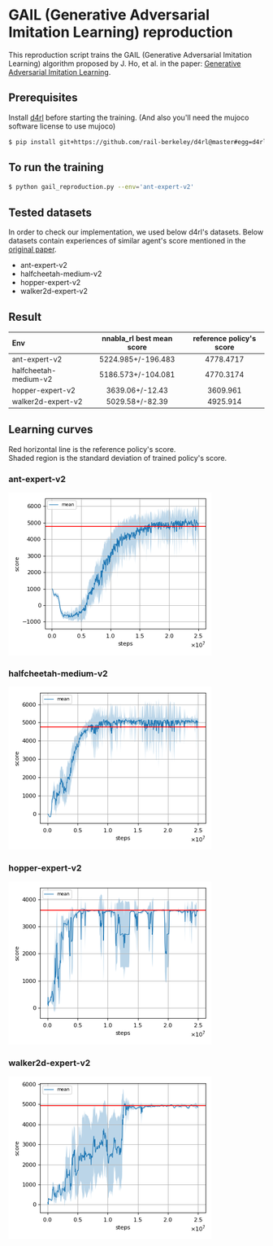 # GAIL (Generative Adversarial Imitation Learning) reproduction

This reproduction script trains the GAIL (Generative Adversarial Imitation Learning) algorithm proposed by J. Ho, et al. in the paper: [Generative Adversarial Imitation Learning](https://arxiv.org/abs/1606.03476).

## Prerequisites

Install [d4rl](https://github.com/rail-berkeley/d4rl) before starting the training. (And also you'll need the mujoco software license to use mujoco)

```sh
$ pip install git+https://github.com/rail-berkeley/d4rl@master#egg=d4rl
```

## To run the training

```sh
$ python gail_reproduction.py --env='ant-expert-v2'
```

## Tested datasets

In order to check our implementation, we used below d4rl's datasets.
Below datasets contain experiences of similar agent's score mentioned in the [original paper](https://arxiv.org/abs/1606.03476).

- ant-expert-v2
- halfcheetah-medium-v2
- hopper-expert-v2
- walker2d-expert-v2

## Result

|Env|nnabla_rl best mean score|reference policy's score|
|:---|:---:|:---:|
|ant-expert-v2|5224.985+/-196.483|4778.4717|
|halfcheetah-medium-v2|5186.573+/-104.081|4770.3174|
|hopper-expert-v2|3639.06+/-12.43|3609.961|
|walker2d-expert-v2|5029.58+/-82.39|4925.914|

## Learning curves

Red horizontal line is the reference policy's score. </br>
Shaded region is the standard deviation of trained policy's score.

### ant-expert-v2

![ant-expert-v2 Result](reproduction_results/ant-expert-v2_datasetsize-4000_results/result.png)

### halfcheetah-medium-v2

![halfcheetah-medium-v2 Result](reproduction_results/halfcheetah-medium-v2_datasetsize-4000_results/result.png)

### hopper-expert-v2

![hopper-expert-v2 Result](reproduction_results/hopper-expert-v2_datasetsize-4000_results/result.png)

### walker2d-expert-v2

![walker2d-expert-v2 Result](reproduction_results/walker2d-expert-v2_datasetsize-4000_results/result.png)
